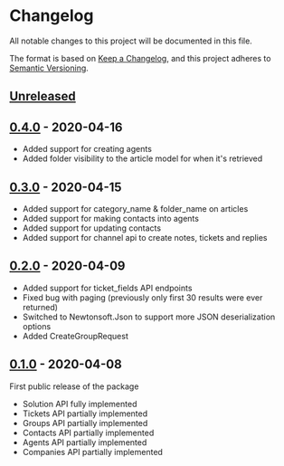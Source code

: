 # Changelog
All notable changes to this project will be documented in this file.

The format is based on [Keep a Changelog](https://keepachangelog.com/en/1.0.0/),
and this project adheres to [Semantic Versioning](https://semver.org/spec/v2.0.0.html).

## [Unreleased]

## [0.4.0] - 2020-04-16

- Added support for creating agents
- Added folder visibility to the article model for when it's retrieved

## [0.3.0] - 2020-04-15
- Added support for category_name & folder_name on articles
- Added support for making contacts into agents
- Added support for updating contacts
- Added support for channel api to create notes, tickets and replies

## [0.2.0] - 2020-04-09
- Added support for ticket_fields API endpoints
- Fixed bug with paging (previously only first 30 results were ever returned)
- Switched to Newtonsoft.Json to support more JSON deserialization options
- Added CreateGroupRequest

## [0.1.0] - 2020-04-08
First public release of the package
- Solution API fully implemented
- Tickets API partially implemented
- Groups API partially implemented
- Contacts API partially implemented
- Agents API partially implemented
- Companies API partially implemented

[Unreleased]: https://github.com/DaveTCode/freshdeskapidotnet/compare/0.4.0...HEAD
[0.4.0]: https://github.com/DaveTCode/freshdeskapidotnet/releases/tag/0.4.0...0.3.0
[0.3.0]: https://github.com/DaveTCode/freshdeskapidotnet/releases/tag/0.3.0...0.2.0
[0.2.0]: https://github.com/DaveTCode/freshdeskapidotnet/releases/tag/0.2.0...0.1.0
[0.1.0]: https://github.com/DaveTCode/freshdeskapidotnet/releases/tag/0.1.0